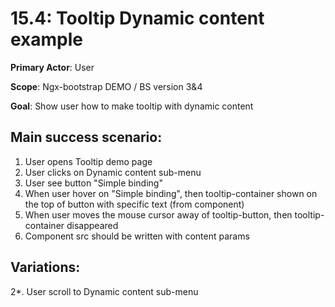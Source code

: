 15.4: Tooltip Dynamic content example
==========================================
**Primary Actor**: User

**Scope**: Ngx-bootstrap DEMO / BS version 3&4

**Goal**: Show user how to make tooltip with dynamic content

Main success scenario:
----------------------
1. User opens Tooltip demo page
2. User clicks on Dynamic content sub-menu
3. User see button "Simple binding"
4. When user hover on "Simple binding", then tooltip-container shown on the top of button with specific text (from component)
5. When user moves the mouse cursor away of tooltip-button, then tooltip-container disappeared
6. Component src should be written with content params

Variations:
-----------
2*. User scroll to Dynamic content sub-menu
